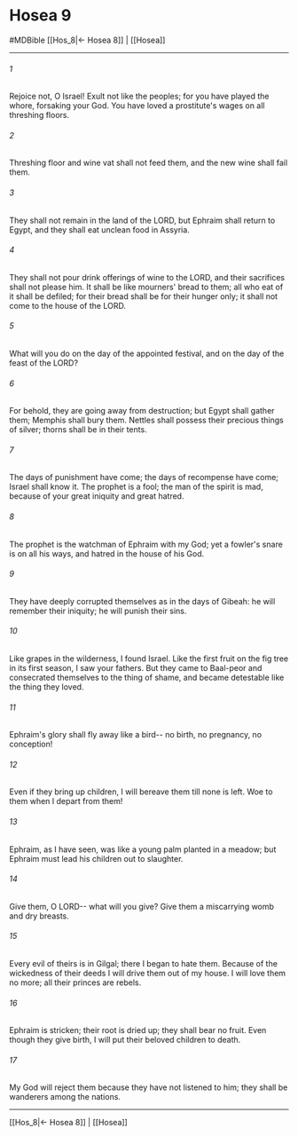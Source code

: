 # Hosea 9
#MDBible
[[Hos_8|← Hosea 8]] | [[Hosea]]

***

###### 1 
Rejoice not, O Israel! Exult not like the peoples; for you have played the whore, forsaking your God. You have loved a prostitute's wages on all threshing floors. 

###### 2 
Threshing floor and wine vat shall not feed them, and the new wine shall fail them. 

###### 3 
They shall not remain in the land of the LORD, but Ephraim shall return to Egypt, and they shall eat unclean food in Assyria. 

###### 4 
They shall not pour drink offerings of wine to the LORD, and their sacrifices shall not please him. It shall be like mourners' bread to them; all who eat of it shall be defiled; for their bread shall be for their hunger only; it shall not come to the house of the LORD. 

###### 5 
What will you do on the day of the appointed festival, and on the day of the feast of the LORD? 

###### 6 
For behold, they are going away from destruction; but Egypt shall gather them; Memphis shall bury them. Nettles shall possess their precious things of silver; thorns shall be in their tents. 

###### 7 
The days of punishment have come; the days of recompense have come; Israel shall know it. The prophet is a fool; the man of the spirit is mad, because of your great iniquity and great hatred. 

###### 8 
The prophet is the watchman of Ephraim with my God; yet a fowler's snare is on all his ways, and hatred in the house of his God. 

###### 9 
They have deeply corrupted themselves as in the days of Gibeah: he will remember their iniquity; he will punish their sins. 

###### 10 
Like grapes in the wilderness, I found Israel. Like the first fruit on the fig tree in its first season, I saw your fathers. But they came to Baal-peor and consecrated themselves to the thing of shame, and became detestable like the thing they loved. 

###### 11 
Ephraim's glory shall fly away like a bird-- no birth, no pregnancy, no conception! 

###### 12 
Even if they bring up children, I will bereave them till none is left. Woe to them when I depart from them! 

###### 13 
Ephraim, as I have seen, was like a young palm planted in a meadow; but Ephraim must lead his children out to slaughter. 

###### 14 
Give them, O LORD-- what will you give? Give them a miscarrying womb and dry breasts. 

###### 15 
Every evil of theirs is in Gilgal; there I began to hate them. Because of the wickedness of their deeds I will drive them out of my house. I will love them no more; all their princes are rebels. 

###### 16 
Ephraim is stricken; their root is dried up; they shall bear no fruit. Even though they give birth, I will put their beloved children to death. 

###### 17 
My God will reject them because they have not listened to him; they shall be wanderers among the nations. 

***

[[Hos_8|← Hosea 8]] | [[Hosea]]
